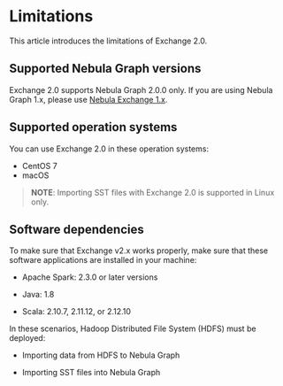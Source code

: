 # Limitations

This article introduces the limitations of Exchange 2.0.

## Supported Nebula Graph versions

Exchange 2.0 supports Nebula Graph 2.0.0 only. If you are using Nebula Graph 1.x, please use [Nebula Exchange 1.x](https://github.com/vesoft-inc/nebula-java/tree/v1.0/tools "Click to go to GitHub").

## Supported operation systems

You can use Exchange 2.0 in these operation systems:

- CentOS 7
- macOS

> **NOTE**: Importing SST files with Exchange 2.0 is supported in Linux only.

## Software dependencies

To make sure that Exchange v2.x works properly, make sure that these software applications are installed in your machine:

- Apache Spark: 2.3.0 or later versions

- Java: 1.8

- Scala: 2.10.7, 2.11.12, or 2.12.10

In these scenarios, Hadoop Distributed File System (HDFS) must be deployed:

- Importing data from HDFS to Nebula Graph

- Importing SST files into Nebula Graph
